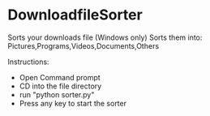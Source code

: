 # DownloadfileSorter
Sorts your downloads file (Windows only)
Sorts them into: Pictures,Programs,Videos,Documents,Others

Instructions:
- Open Command prompt
- CD into the file directory
- run "python sorter.py"
- Press any key to start the sorter
